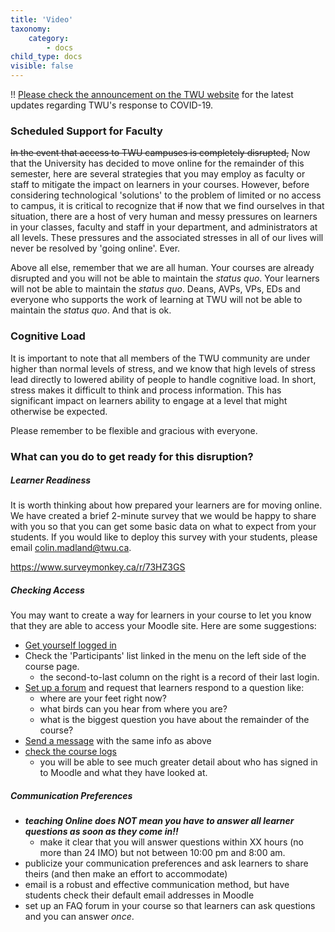 ```yaml
---
title: 'Video'
taxonomy:
    category:
        - docs
child_type: docs
visible: false
---
```


!! [Please check the announcement on the TWU website](https://www.twu.ca) for the latest updates regarding TWU's response to COVID-19.

### Scheduled Support for Faculty


<!---
##### Monday, March 16, 2020
| Topic |  Time | Location | Zoom Link |
|---|---|---|---|
|Moving Online: Foundations   |  9:00 - 10:00 am   | Block Hall    |  [Link to Session](https://twu.zoom.us/j/826710374?pwd=a2VPZVNOWWVibXVuemFiTTNpUUR2QT09) |
| Faculty Consulting and Support     | 10:30 am - 12:00 pm  | Learning Commons  |   |
| Final Assessment Alternatives  |   1:00 - 2:00 pm  | Block Hall  | [Link to Session](https://twu.zoom.us/j/900964178?pwd=ckN2WDNiR3ZoZktCdkpzbEoyWjcwQT09)  |
|  Faculty Consulting and Support |   2:30 - 5:00 pm  | Learning Commons  |   |

##### Tuesday, March 17, 2020
| Topic |  Time | Location | Zoom Link |
|---|---|---|---|
|  Moving Online: Foundations |  9:00 - 10:00 am  |  Block Hall | [Link to Session](https://twu.zoom.us/j/280965367?pwd=MlRwOWJScnE1VTRTc1hNeHUwWjhHQT09&_ga=2.268795058.2138497719.1584210451-1486935178.1580334446)   |
|  Faculty Consulting and Support |   10:30 am - 12:00 pm  | Learning Commons  |   |
| Final Assessment Alternatives  |   1:00 - 2:00 pm  | Block Hall  | [Link to Session](https://twu.zoom.us/j/204165331?pwd=UlZLNEJLa1VlckVkY3hyOVhyWldLdz09)  |
|  Faculty Consulting and Support |   2:30 - 5:00 pm  | Learning Commons  |   |
--->

~~In the event that access to TWU campuses is completely disrupted,~~ Now that the University has decided to move online for the remainder of this semester, here are several strategies that you may employ as faculty or staff to mitigate the impact on learners in your courses. However, before considering technological 'solutions' to the problem of limited or no access to campus, it is critical to recognize that ~~if~~ now that we find ourselves in that situation, there are a host of very human and messy pressures on learners in your classes, faculty and staff in your department, and administrators at all levels. These pressures and the associated stresses in all of our lives will never be resolved by 'going online'. Ever.

Above all else, remember that we are all human. Your courses are already disrupted and you will not be able to maintain the *status quo*. Your learners will not be able to maintain the *status quo*. Deans, AVPs, VPs, EDs and everyone who supports the work of learning at TWU will not be able to maintain the *status quo*. And that is ok.

### Cognitive Load
It is important to note that all members of the TWU community are under higher than normal levels of stress, and we know that high levels of stress lead directly to lowered ability of people to handle cognitive load. In short, stress makes it difficult to think and process information. This has significant impact on learners ability to engage at a level that might otherwise be expected.

Please remember to be flexible and gracious with everyone.

### What can you do to get ready for this disruption?

##### Learner Readiness

It is worth thinking about how prepared your learners are for moving online. We have created a brief 2-minute survey that we would be happy to share with you so that you can get some basic data on what to expect from your students. If you would like to deploy this survey with your students, please email [colin.madland@twu.ca](mailto:colin.madland@twu.ca).


<https://www.surveymonkey.ca/r/73HZ3GS>

##### Checking Access

You may want to create a way for learners in your course to let you know that they are able to access your Moodle site. Here are some suggestions:

- [Get yourself logged in](https://create.twu.ca/help/moodle/basics/introduction)
- Check the 'Participants' list linked in the menu on the left side of the course page.
  - the second-to-last column on the right is a record of their last login.
- [Set up a forum](https://create.twu.ca/help/moodle/faculty/activity-or-resource/creating-a-forum) and request that learners respond to a question like:
  - where are your feet right now?
  - what birds can you hear from where you are?
  - what is the biggest question you have about the remainder of the course?
- [Send a message](https://create.twu.ca/help/moodle/faculty/participants/sending-mass-messages) with the same info as above
- [check the course logs](https://create.twu.ca/help/moodle/faculty/participants/view-course-logs)
  - you will be able to see much greater detail about who has signed in to Moodle and what they have looked at.

##### Communication Preferences
- ***teaching Online does NOT mean you have to answer all learner questions as soon as they come in!!***
  - make it clear that you will answer questions within XX hours (no more than 24 IMO) but not between 10:00 pm and 8:00 am.
- publicize your communication preferences and ask learners to share theirs (and then make an effort to accommodate)
- email is a robust and effective communication method, but have students check their default email addresses in Moodle
- set up an FAQ forum in your course so that learners can ask questions and you can answer *once*.
